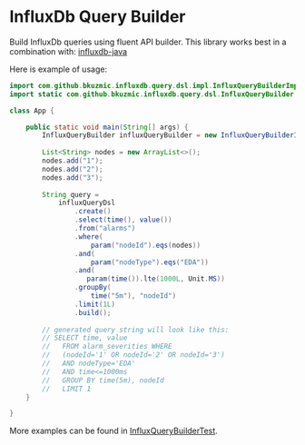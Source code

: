 # InfluxDb Query Builder

Build InfluxDb queries using fluent API builder. 
This library works best in a combination with: [influxdb-java](https://github.com/influxdata/influxdb-java)

Here is example of usage:

```java
import com.github.bkuzmic.influxdb.query.dsl.impl.InfluxQueryBuilderImpl;
import static com.github.bkuzmic.influxdb.query.dsl.InfluxQueryBuilder.*;

class App {

    public static void main(String[] args) {
        InfluxQueryBuilder influxQueryBuilder = new InfluxQueryBuilderImpl();
        
        List<String> nodes = new ArrayList<>();
        nodes.add("1");
        nodes.add("2");
        nodes.add("3");
        
        String query = 
            influxQueryDsl
                .create()
                .select(time(), value())
                .from("alarms")
                .where(
                    param("nodeId").eqs(nodes))
                .and(
                    param("nodeType").eqs("EDA"))
                .and(
                   param(time()).lte(1000L, Unit.MS))
                .groupBy(
                    time("5m"), "nodeId")
                .limit(1L)
                .build();    
        
        // generated query string will look like this:    
        // SELECT time, value
        //   FROM alarm_severities WHERE
        //   (nodeId='1' OR nodeId='2' OR nodeId='3') 
        //   AND nodeType='EDA' 
        //   AND time<=1000ms 
        //   GROUP BY time(5m), nodeId 
        //   LIMIT 1
    }

}
```
                
More examples can be found in [InfluxQueryBuilderTest](https://github.com/bkuzmic/influxdb-query-builder/tree/master/src/test/java/com/github/bkuzmic/influxdb/query/builder/InfluxQueryBuilderTest.java).               
